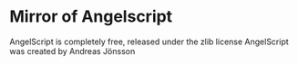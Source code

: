# Mirror of Angelscript
AngelScript is completely free, released under the zlib license
AngelScript was created by Andreas Jönsson
